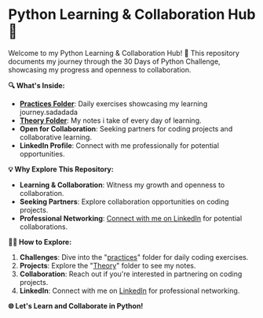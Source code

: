 # Python Learning & Collaboration Hub 🚀

Welcome to my Python Learning & Collaboration Hub! 🐍 This repository documents my journey through the 30 Days of Python Challenge, showcasing my progress and openness to collaboration.

**🔍 What's Inside:**
- **[Practices Folder](./practices)**: Daily exercises showcasing my learning journey.sadadada
- **[Theory Folder](./theory)**: My notes i take of every day of learning.
- **Open for Collaboration**: Seeking partners for coding projects and collaborative learning.
- **LinkedIn Profile**: Connect with me professionally for potential opportunities.

**💡 Why Explore This Repository:**
- **Learning & Collaboration**: Witness my growth and openness to collaboration.
- **Seeking Partners**: Explore collaboration opportunities on coding projects.
- **Professional Networking**: [Connect with me on LinkedIn](https://www.linkedin.com/in/albert-portas-avelli-16212b279) for potential collaborations.

**👩‍💻 How to Explore:**
1. **Challenges**: Dive into the "[practices](./practices)" folder for daily coding exercises.
2. **Projects**: Explore the "[Theory](./theory)" folder to see my notes.
3. **Collaboration**: Reach out if you're interested in partnering on coding projects.
4. **LinkedIn**: Connect with me on [LinkedIn](https://www.linkedin.com/in/albert-portas-avelli-16212b279) for professional networking.

**🌐 Let's Learn and Collaborate in Python!** 
